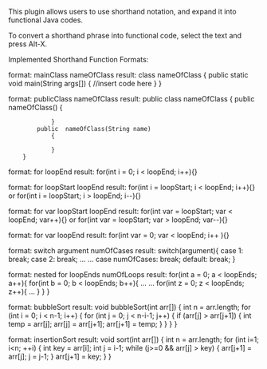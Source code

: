 This plugin allows users to use shorthand notation, and expand it into functional Java codes.

To convert a shorthand phrase into functional code, select the text and press Alt-X.

Implemented Shorthand Function Formats:

format: mainClass nameOfClass
result: class  nameOfClass
        {
        	public static void main(String args[])
        		{
        //insert code here
        		}
        }

format: publicClass nameOfClass
result: public class  nameOfClass
        {
        	public  nameOfClass()
        		{

        		}
         	public  nameOfClass(String name)
        		{

        		}
        }

format: for loopEnd
result: for(int i = 0; i < loopEnd; i++){}

format: for loopStart loopEnd
result: for(int i = loopStart; i < loopEnd; i++){}
  or
        for(int i = loopStart; i > loopEnd; i--){}

format: for var loopStart loopEnd
result: for(int var = loopStart; var < loopEnd; var++){}
  or
        for(int var = loopStart; var > loopEnd; var--){}

format: for var loopEnd
result: for(int var = 0; var < loopEnd; i++ ){}

format: switch argument numOfCases
result: switch(argument){
          case 1:
            break;
          case 2:
            break;
          ...
          ...
          case numOfCases:
            break;
          default:
            break;
        }

format: nested for loopEnds numOfLoops
result: for(int a = 0; a < loopEnds; a++){
          for(int b = 0; b < loopEnds; b++){
            ...
            ...
            for(int z = 0; z < loopEnds; z++){
              ...
            }
          }
        }

format: bubbleSort
result: void bubbleSort(int arr[])
        {
        		int n = arr.length;
        		for (int i = 0; i < n-1; i++)
        		{
        			for (int j = 0; j < n-i-1; j++)
        			{
        				if (arr[j] > arr[j+1])
        					{
        						int temp = arr[j];
        						arr[j] = arr[j+1];
        						arr[j+1] = temp;
        					}
        			}
        		}
        }

format: insertionSort
result: void sort(int arr[])
        {
        	int n = arr.length;
        	for (int i=1; i<n; ++i)
        	{
        		int key = arr[i];
        		int j = i-1;
        		while (j>=0 && arr[j] > key)
        		{
        			arr[j+1] = arr[j];
        			j = j-1;
        		}
        		arr[j+1] = key;
        	}
        }
